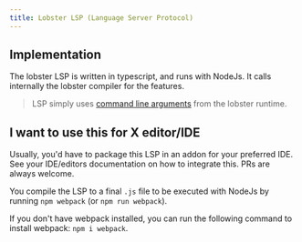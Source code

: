 ```yaml
---
title: Lobster LSP (Language Server Protocol)
---
```


Implementation
-------------------
The lobster LSP is written in typescript, and runs with NodeJs.
It calls internally the lobster compiler for the features.
> LSP simply uses [command line arguments](command_line_usage.html) from the lobster runtime.

I want to use this for X editor/IDE
--------------------------------------
Usually, you'd have to package this LSP in an addon for your preferred IDE.
See your IDE/editors documentation on how to integrate this. 
PRs are always welcome.

You compile the LSP to a final `.js` file to be executed with NodeJs by running `npm webpack` (or `npm run webpack`).

If you don't have webpack installed, you can run the following command to install webpack: `npm i webpack`.

